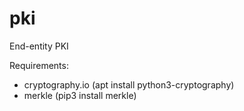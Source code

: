 # pki
End-entity PKI

Requirements:
- cryptography.io (apt install python3-cryptography)
- merkle (pip3 install merkle)
